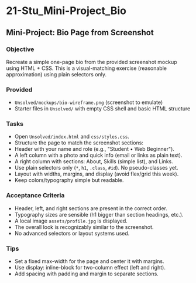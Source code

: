 # 21-Stu_Mini-Project_Bio

## Mini-Project: Bio Page from Screenshot

### Objective

Recreate a simple one-page bio from the provided screenshot mockup using HTML + CSS. This is a visual-matching exercise (reasonable approximation) using plain selectors only.

### Provided

- `Unsolved/mockups/bio-wireframe.png` (screenshot to emulate)
- Starter files in `Unsolved/` with empty CSS shell and basic HTML structure

### Tasks

- Open `Unsolved/index.html` and `css/styles.css`.
- Structure the page to match the screenshot sections:
- Header with your name and role (e.g., "Student • Web Beginner").
- A left column with a photo and quick info (email or links as plain text).
- A right column with sections: About, Skills (simple list), and Links.
- Use plain selectors only (`*`, `h1`, `.class`, `#id`). No pseudo-classes yet.
- Layout with widths, margins, and display (avoid flex/grid this week).
- Keep colors/typography simple but readable.

### Acceptance Criteria

- Header, left, and right sections are present in the correct order.
- Typography sizes are sensible (h1 bigger than section headings, etc.).
- A local image `assets/profile.jpg` is displayed.
- The overall look is recognizably similar to the screenshot.
- No advanced selectors or layout systems used.

### Tips

- Set a fixed max-width for the page and center it with margins.
- Use display: inline-block for two-column effect (left and right).
- Add spacing with padding and margin to separate sections.
